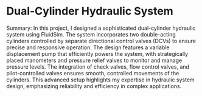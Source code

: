 # Dual-Cylinder Hydraulic System

Summary:
In this project, I designed a sophisticated dual-cylinder hydraulic system using FluidSim. The system incorporates two double-acting cylinders controlled by separate directional control valves (DCVs) to ensure precise and responsive operation. The design features a variable displacement pump that efficiently powers the system, with strategically placed manometers and pressure relief valves to monitor and manage pressure levels. The integration of check valves, flow control valves, and pilot-controlled valves ensures smooth, controlled movements of the cylinders. This advanced setup highlights my expertise in hydraulic system design, emphasizing reliability and efficiency in complex applications.